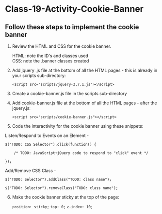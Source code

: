 # Class-19-Activity-Cookie-Banner

## Follow these steps to implement the cookie banner

1. Review the HTML and CSS for the cookie banner.
   
   HTML:  note the ID's and classes used<br>
   CSS:  note the .banner classes created

2.  Add jquery .js file at the bottom of all the HTML pages - this is already in your scripts sub-directory:
   
     `<script src="scripts/jquery-3.7.1.js"></script>`

3.  Create a cookie-banner.js file in the scripts sub-directory

4.  Add cookie-banner.js file at the bottom of all the HTML pages - after the jquery.js:
   
     `<script src="scripts/cookie-banner.js"></script>`

5. Code the interactivity for the cookie banner using these snippets:

Listen/Respond to Events on an Element - 

    $("TODO: CSS Selector").click(function() {
    
        /* TODO: JavaScript+jQuery code to respond to "click" event */
    
    });

Add/Remove CSS Class - 

    $("TODO: Selector").addClass("TODO: class name");

    $("TODO: Selector").removeClass("TODO: class name");

6.  Make the cookie banner sticky at the top of the page:

    `position: sticky;`
    `top: 0;`
    `z-index: 10;`